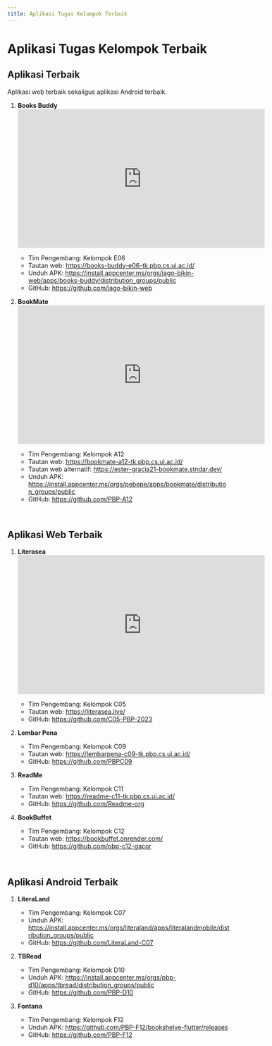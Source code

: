 ```yaml
---
title: Aplikasi Tugas Kelompok Terbaik
---
```


# Aplikasi Tugas Kelompok Terbaik

## Aplikasi Terbaik 
Aplikasi web terbaik sekaligus aplikasi Android terbaik.

1. **Books Buddy**
        <iframe width="560" height="315" src="https://www.youtube.com/embed/PCU58Op9UFc?si=GR2zFW_zJGzUluA0" title="YouTube video player" frameborder="0" allow="accelerometer; autoplay; clipboard-write; encrypted-media; gyroscope; picture-in-picture; web-share" allowfullscreen></iframe>

    - Tim Pengembang: Kelompok E06
    - Tautan web: https://books-buddy-e06-tk.pbp.cs.ui.ac.id/
    - Unduh APK: https://install.appcenter.ms/orgs/jago-bikin-web/apps/books-buddy/distribution_groups/public
    - GitHub: https://github.com/jago-bikin-web


2. **BookMate**
        <iframe width="560" height="315" src="https://www.youtube.com/embed/PH2QZHv4Ocw?si=EulyaKbJOdycaITz" title="YouTube video player" frameborder="0" allow="accelerometer; autoplay; clipboard-write; encrypted-media; gyroscope; picture-in-picture; web-share" allowfullscreen></iframe>

    - Tim Pengembang: Kelompok A12
    - Tautan web: https://bookmate-a12-tk.pbp.cs.ui.ac.id/
    - Tautan web alternatif: https://ester-gracia21-bookmate.stndar.dev/
    - Unduh APK: https://install.appcenter.ms/orgs/pebepe/apps/bookmate/distribution_groups/public
    - GitHub: https://github.com/PBP-A12


</br>

## Aplikasi Web Terbaik

1. **Literasea**
        <iframe width="560" height="315" src="https://www.youtube.com/embed/ke7YoQnbRn8?si=N6_l3OCPlrJ313AS" title="YouTube video player" frameborder="0" allow="accelerometer; autoplay; clipboard-write; encrypted-media; gyroscope; picture-in-picture; web-share" allowfullscreen></iframe>

    - Tim Pengembang: Kelompok C05
    - Tautan web: https://literasea.live/ 
    - GitHub: https://github.com/C05-PBP-2023


2. **Lembar Pena**
    - Tim Pengembang: Kelompok C09
    - Tautan web: https://lembarpena-c09-tk.pbp.cs.ui.ac.id/
    - GitHub: https://github.com/PBPC09


3. **ReadMe**
    - Tim Pengembang: Kelompok C11
    - Tautan web: https://readme-c11-tk.pbp.cs.ui.ac.id/
    - GitHub: https://github.com/Readme-org


4. **BookBuffet**
    - Tim Pengembang: Kelompok C12
    - Tautan web: https://bookbuffet.onrender.com/
    - GitHub: https://github.com/pbp-c12-gacor


</br>

## Aplikasi Android Terbaik

1. **LiteraLand**
    - Tim Pengembang: Kelompok C07
    - Unduh APK: https://install.appcenter.ms/orgs/literaland/apps/literalandmobile/distribution_groups/public
    - GitHub: https://github.com/LiteraLand-C07


2. **TBRead**
    - Tim Pengembang: Kelompok D10
    - Unduh APK: https://install.appcenter.ms/orgs/pbp-d10/apps/tbread/distribution_groups/public
    - GitHub: https://github.com/PBP-D10


3. **Fontana**
    - Tim Pengembang: Kelompok F12
    - Unduh APK: https://github.com/PBP-F12/bookshelve-flutter/releases
    - GitHub: https://github.com/PBP-F12